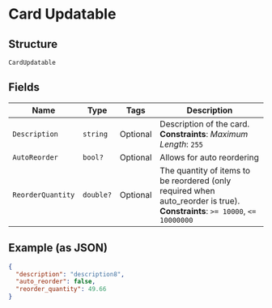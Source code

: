
# Card Updatable

## Structure

`CardUpdatable`

## Fields

| Name | Type | Tags | Description |
|  --- | --- | --- | --- |
| `Description` | `string` | Optional | Description of the card.<br>**Constraints**: *Maximum Length*: `255` |
| `AutoReorder` | `bool?` | Optional | Allows for auto reordering |
| `ReorderQuantity` | `double?` | Optional | The quantity of items to be reordered (only required when auto_reorder is true).<br>**Constraints**: `>= 10000`, `<= 10000000` |

## Example (as JSON)

```json
{
  "description": "description8",
  "auto_reorder": false,
  "reorder_quantity": 49.66
}
```

